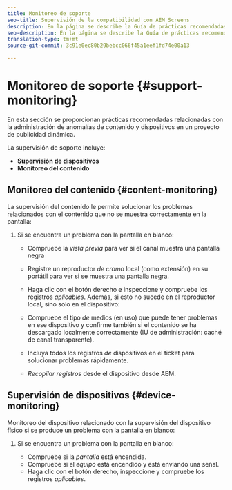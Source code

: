 ```yaml
---
title: Monitoreo de soporte
seo-title: Supervisión de la compatibilidad con AEM Screens
description: En la página se describe la Guía de prácticas recomendadas de supervisión de la compatibilidad con AEM Screens
seo-description: En la página se describe la Guía de prácticas recomendadas de supervisión de la compatibilidad con AEM Screens
translation-type: tm+mt
source-git-commit: 3c91e0ec80b29bebcc066f45a1eef1fd74e00a13

---
```



# Monitoreo de soporte {#support-monitoring}

En esta sección se proporcionan prácticas recomendadas relacionadas con la administración de anomalías de contenido y dispositivos en un proyecto de publicidad dinámica.

La supervisión de soporte incluye:

* **Supervisión de dispositivos**
* **Monitoreo del contenido**

## Monitoreo del contenido {#content-monitoring}

La supervisión del contenido le permite solucionar los problemas relacionados con el contenido que no se muestra correctamente en la pantalla:

1. Si se encuentra un problema con la pantalla en blanco:

   * Compruebe la *vista previa* para ver si el canal muestra una pantalla negra
   * Registre un reproductor *de cromo* local (como extensión) en su portátil para ver si se muestra una pantalla negra.
   * Haga clic con el botón derecho e inspeccione y compruebe los registros *aplicables*.
   Además, si esto no sucede en el reproductor local, sino solo en el dispositivo:

   * Compruebe el tipo *de* medios (en uso) que puede tener problemas en ese dispositivo y confirme también si el contenido se ha descargado localmente correctamente (IU de administración: caché de canal transparente).
   * Incluya todos los registros *de* dispositivos en el ticket para solucionar problemas rápidamente.
   * *Recopilar registros* desde el dispositivo desde AEM.


## Supervisión de dispositivos {#device-monitoring}

Monitoreo del dispositivo relacionado con la supervisión del dispositivo físico si se produce un problema con la pantalla en blanco:

1. Si se encuentra un problema con la pantalla en blanco:

   * Compruebe si la *pantalla* está encendida.
   * Compruebe si el *equipo* está encendido y está enviando una señal.
   * Haga clic con el botón derecho, inspeccione y compruebe los registros *aplicables*.

